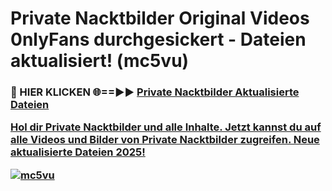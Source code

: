 # Private Nacktbilder Original Videos 0nlyFans durchgesickert - Dateien aktualisiert! (mc5vu)

<h3>🔴 HIER KLICKEN 🌐==►► <a href="https://tinyurl.com/h6vf6nb8" rel="nofollow">Private Nacktbilder Aktualisierte Dateien

Hol dir Private Nacktbilder und alle Inhalte. Jetzt kannst du auf alle Videos und Bilder von Private Nacktbilder zugreifen. Neue aktualisierte Dateien 2025!

[![mc5vu](https://i.imgur.com/sD4kR3V.gif)](https://tinyurl.com/h6vf6nb8)
